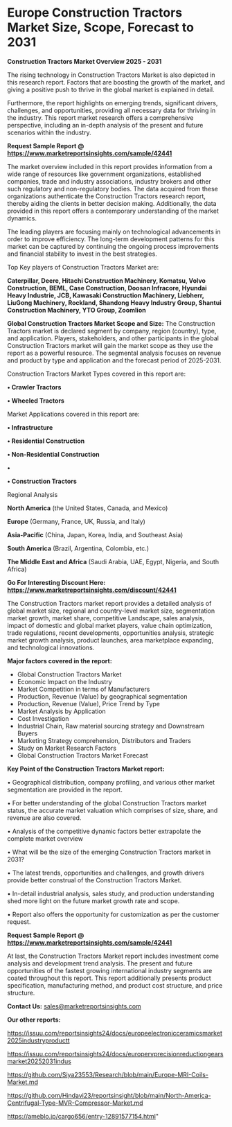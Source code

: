 # Europe Construction Tractors Market Size, Scope, Forecast to 2031

<Strong> Construction Tractors Market Overview 2025 - 2031</strong>

The rising technology in Construction Tractors Market is also depicted in this research report. Factors that are boosting the growth of the market, and giving a positive push to thrive in the global market is explained in detail.

Furthermore, the report highlights on emerging trends, significant drivers, challenges, and opportunities, providing all necessary data for thriving in the industry. This report market research offers a comprehensive perspective, including an in-depth analysis of the present and future scenarios within the industry.

<strong>Request Sample Report @ <a href=https://www.marketreportsinsights.com/sample/42441>https://www.marketreportsinsights.com/sample/42441</a></strong>

The market overview included in this report provides information from a wide range of resources like government organizations, established companies, trade and industry associations, industry brokers and other such regulatory and non-regulatory bodies. The data acquired from these organizations authenticate the Construction Tractors research report, thereby aiding the clients in better decision making. Additionally, the data provided in this report offers a contemporary understanding of the market dynamics.

The leading players are focusing mainly on technological advancements in order to improve efficiency. The long-term development patterns for this market can be captured by continuing the ongoing process improvements and financial stability to invest in the best strategies.

Top Key players of Construction Tractors Market are:

<strong>Caterpillar, Deere, Hitachi Construction Machinery, Komatsu, Volvo Construction, BEML, Case Construction, Doosan Infracore, Hyundai Heavy Industrie, JCB, Kawasaki Construction Machinery, Liebherr, LiuGong Machinery, Rockland, Shandong Heavy Industry Group, Shantui Construction Machinery, YTO Group, Zoomlion</strong>

<strong><b>Global Construction Tractors Market Scope and Size:</b></strong>
The Construction Tractors market is declared segment by company, region (country), type, and application. Players, stakeholders, and other participants in the global Construction Tractors market will gain the market scope as they use the report as a powerful resource. The segmental analysis focuses on revenue and product by type and application and the forecast period of 2025-2031.

Construction Tractors Market Types covered in this report are:

<strong>•  Crawler Tractors

•  Wheeled Tractors</strong>

Market Applications covered in this report are:

<strong>•  Infrastructure

•  Residential Construction

•  Non-Residential Construction

•  

•  Construction Tractors</strong> 

Regional Analysis

<strong>North America</strong> (the United States, Canada, and Mexico)

<strong>Europe</strong> (Germany, France, UK, Russia, and Italy)

<strong>Asia-Pacific</strong> (China, Japan, Korea, India, and Southeast Asia)

<strong>South America</strong> (Brazil, Argentina, Colombia, etc.)

<strong>The Middle East and Africa</strong> (Saudi Arabia, UAE, Egypt, Nigeria, and South Africa)

<strong>Go For Interesting Discount Here: <a href=https://www.marketreportsinsights.com/discount/42441>https://www.marketreportsinsights.com/discount/42441</a></strong>

The Construction Tractors market report provides a detailed analysis of global market size, regional and country-level market size, segmentation market growth, market share, competitive Landscape, sales analysis, impact of domestic and global market players, value chain optimization, trade regulations, recent developments, opportunities analysis, strategic market growth analysis, product launches, area marketplace expanding, and technological innovations.

<strong><b>Major factors covered in the report:</b></strong>
<ul>
  <li>Global Construction Tractors Market </li>
  <li>Economic Impact on the Industry</li>
  <li>Market Competition in terms of Manufacturers</li>
  <li>Production, Revenue (Value) by geographical segmentation</li>
  <li>Production, Revenue (Value), Price Trend by Type</li>
  <li>Market Analysis by Application</li>
  <li>Cost Investigation</li>
  <li>Industrial Chain, Raw material sourcing strategy and Downstream Buyers</li>
  <li>Marketing Strategy comprehension, Distributors and Traders</li>
  <li>Study on Market Research Factors</li>
  <li>Global Construction Tractors Market Forecast</li>
</ul>

<strong><b>Key Point of the Construction Tractors Market report:</b></strong>

• Geographical distribution, company profiling, and various other market segmentation are provided in the report.

• For better understanding of the global Construction Tractors market status, the accurate market valuation which comprises of size, share, and revenue are also covered.

• Analysis of the competitive dynamic factors better extrapolate the complete market overview

• What will be the size of the emerging Construction Tractors market in 2031?

• The latest trends, opportunities and challenges, and growth drivers provide better construal of the Construction Tractors Market.

• In-detail industrial analysis, sales study, and production understanding shed more light on the future market growth rate and scope.

• Report also offers the opportunity for customization as per the customer request.

<strong>Request Sample Report @ <a href=https://www.marketreportsinsights.com/sample/42441>https://www.marketreportsinsights.com/sample/42441</a></strong>

At last, the Construction Tractors Market report includes investment come analysis and development trend analysis. The present and future opportunities of the fastest growing international industry segments are coated throughout this report. This report additionally presents product specification, manufacturing method, and product cost structure, and price structure.

<strong>Contact Us:</strong>
sales@marketreportsinsights.com

<strong>Our other reports:</strong>

<a href=https://issuu.com/reportsinsights24/docs/europeelectronicceramicsmarket2025industryproductt>https://issuu.com/reportsinsights24/docs/europeelectronicceramicsmarket2025industryproductt</a>

<a href=https://issuu.com/reportsinsights24/docs/europervprecisionreductiongearsmarket20252031indus>https://issuu.com/reportsinsights24/docs/europervprecisionreductiongearsmarket20252031indus</a>

<a href=https://github.com/Siya23553/Research/blob/main/Europe-MRI-Coils-Market.md>https://github.com/Siya23553/Research/blob/main/Europe-MRI-Coils-Market.md</a>

<a href=https://github.com/Hindavi23/reportsinsight/blob/main/North-America-Centrifugal-Type-MVR-Compressor-Market.md>https://github.com/Hindavi23/reportsinsight/blob/main/North-America-Centrifugal-Type-MVR-Compressor-Market.md</a>

<a href=https://ameblo.jp/cargo656/entry-12891577154.html>https://ameblo.jp/cargo656/entry-12891577154.html</a>"
